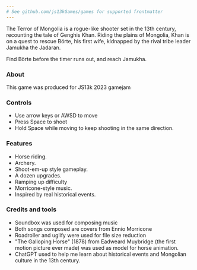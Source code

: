 ```yaml
---
# See github.com/js13kGames/games for supported frontmatter
---
```

The Terror of Mongolia is a rogue-like shooter set in the 13th century, recounting the tale of Genghis Khan. Riding the plains of Mongolia, Khan is on a quest to rescue Börte, his first wife, kidnapped by the rival tribe leader Jamukha the Jadaran.

Find Börte before the timer runs out, and reach Jamukha.

### About
This game was produced for JS13k 2023 gamejam

### Controls
- Use arrow keys or AWSD to move
- Press Space to shoot
- Hold Space while moving to keep shooting in the same direction.

### Features
- Horse riding.
- Archery.
- Shoot-em-up style gameplay.
- A dozen upgrades.
- Ramping up difficulty
- Morricone-style music.
- Inspired by real historical events.

### Credits and tools
- Soundbox was used for composing music
- Both songs composed are covers from Ennio Morricone
- Roadroller and uglify were used for file size reduction
- "The Galloping Horse" (1878) from Eadweard Muybridge (the first motion picture ever made) was used as model for horse animation.
- ChatGPT used to help me learn about historical events and Mongolian culture in the 13th century.